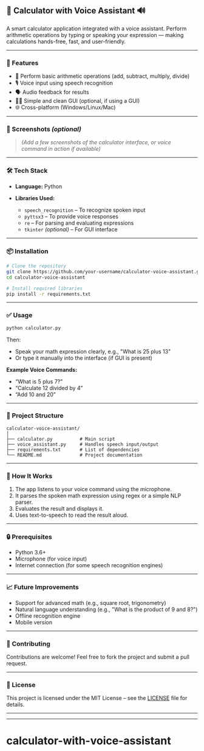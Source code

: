 ﻿

## 🧮 Calculator with Voice Assistant 🔊

A smart calculator application integrated with a voice assistant. Perform arithmetic operations by typing or speaking your expression — making calculations hands-free, fast, and user-friendly.

---

### 🚀 Features

* 🔢 Perform basic arithmetic operations (add, subtract, multiply, divide)
* 🎙️ Voice input using speech recognition
* 🗣️ Audio feedback for results
* 👨‍💻 Simple and clean GUI (optional, if using a GUI)
* 🌐 Cross-platform (Windows/Linux/Mac)

---

### 📸 Screenshots *(optional)*

> *(Add a few screenshots of the calculator interface, or voice command in action if available)*

---

### 🛠️ Tech Stack

* **Language:** Python
* **Libraries Used:**

  * `speech_recognition` – To recognize spoken input
  * `pyttsx3` – To provide voice responses
  * `re` – For parsing and evaluating expressions
  * `tkinter` *(optional)* – For GUI interface

---

### 📦 Installation

```bash
# Clone the repository
git clone https://github.com/your-username/calculator-voice-assistant.git
cd calculator-voice-assistant

# Install required libraries
pip install -r requirements.txt
```

---

### ✅ Usage

```bash
python calculator.py
```

Then:

* Speak your math expression clearly, e.g., "What is 25 plus 13"
* Or type it manually into the interface (if GUI is present)

**Example Voice Commands:**

* “What is 5 plus 7?”
* “Calculate 12 divided by 4”
* “Add 10 and 20”

---

### 📂 Project Structure

```
calculator-voice-assistant/
│
├── calculator.py          # Main script
├── voice_assistant.py     # Handles speech input/output
├── requirements.txt       # List of dependencies
└── README.md              # Project documentation
```

---

### 🧠 How It Works

1. The app listens to your voice command using the microphone.
2. It parses the spoken math expression using regex or a simple NLP parser.
3. Evaluates the result and displays it.
4. Uses text-to-speech to read the result aloud.

---

### 🔒 Prerequisites

* Python 3.6+
* Microphone (for voice input)
* Internet connection (for some speech recognition engines)

---

### 📈 Future Improvements

* Support for advanced math (e.g., square root, trigonometry)
* Natural language understanding (e.g., "What is the product of 9 and 8?")
* Offline recognition engine
* Mobile version

---

### 🤝 Contributing

Contributions are welcome! Feel free to fork the project and submit a pull request.

---

### 📄 License

This project is licensed under the MIT License – see the [LICENSE](LICENSE) file for details.

---

---

# calculator-with-voice-assistant

